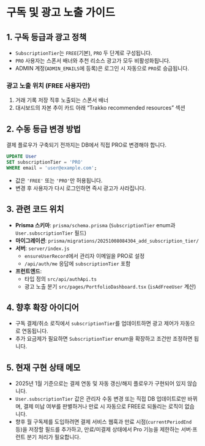 # 구독 및 광고 노출 가이드

## 1. 구독 등급과 광고 정책
- `SubscriptionTier`는 `FREE`(기본), `PRO` 두 단계로 구성됩니다.
- `PRO` 사용자는 스폰서 배너와 추천 리소스 광고가 모두 비활성화됩니다.
- ADMIN 계정(`ADMIN_EMAILS`에 등록)은 로그인 시 자동으로 `PRO`로 승급됩니다.

### 광고 노출 위치 (FREE 사용자만)
1. 거래 기록 저장 직후 노출되는 스폰서 배너  
2. 대시보드의 자본 추이 카드 아래 “Trakko recommended resources” 섹션

## 2. 수동 등급 변경 방법
결제 플로우가 구축되기 전까지는 DB에서 직접 PRO로 변경해야 합니다.

```sql
UPDATE User
SET subscriptionTier = 'PRO'
WHERE email = 'user@example.com';
```

- 값은 `'FREE'` 또는 `'PRO'`만 허용됩니다.
- 변경 후 사용자가 다시 로그인하면 즉시 광고가 사라집니다.

## 3. 관련 코드 위치
- **Prisma 스키마**: `prisma/schema.prisma` (`SubscriptionTier` enum과 `User.subscriptionTier` 필드)  
- **마이그레이션**: `prisma/migrations/20251008084304_add_subscription_tier/`  
- **서버**: `server/index.js`  
  - `ensureUserRecord`에서 관리자 이메일을 PRO로 설정  
  - `/api/auth/me` 응답에 `subscriptionTier` 포함  
- **프런트엔드**:  
  - 타입 정의 `src/api/authApi.ts`  
  - 광고 노출 분기 `src/pages/PortfolioDashboard.tsx` (`isAdFreeUser` 계산)

## 4. 향후 확장 아이디어
- 구독 결제/취소 로직에서 `subscriptionTier`를 업데이트하면 광고 제어가 자동으로 연동됩니다.
- 추가 요금제가 필요하면 `SubscriptionTier` enum을 확장하고 조건만 조정하면 됩니다.

## 5. 현재 구현 상태 메모
- 2025년 1월 기준으로는 결제 연동 및 자동 갱신/해지 플로우가 구현되어 있지 않습니다.
- `User.subscriptionTier` 값은 관리자 수동 변경 또는 직접 DB 업데이트로만 바뀌며, 결제 미납 여부를 판별하거나 만료 시 자동으로 FREE로 되돌리는 로직이 없습니다.
- 향후 월 구독제를 도입하려면 결제 서비스 웹훅과 만료 시점(`currentPeriodEnd` 등)을 저장할 필드를 추가하고, 만료/미결제 상태에서 Pro 기능을 제한하는 서버·프런트 분기 처리가 필요합니다.
